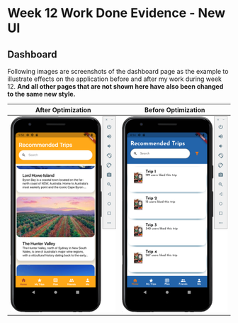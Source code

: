 # **Week 12 Work Done Evidence** - New UI

## Dashboard

Following images are screenshots of the dashboard page as the example to illustrate effects on the application before and after my work during week 12. **And all other pages that are not shown here have also been changed to the same new style.**

| After Optimization                                           | Before Optimization                                          |
| ------------------------------------------------------------ | ------------------------------------------------------------ |
| ![new_dashboard](https://github.com/RachelYang1999/SOFT3888-Evidence/blob/main/Week12/img/new_dashboard.png) | ![new_dashboard](https://github.com/RachelYang1999/SOFT3888-Evidence/blob/main/Week11/img/new_dashboard.png) |
